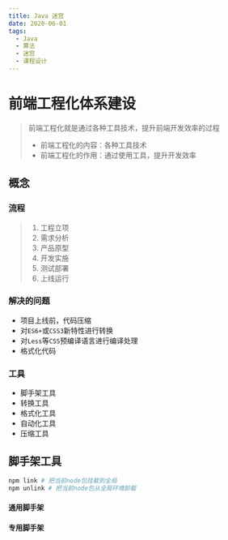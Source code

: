 ```yaml
---
title: Java 迷宫
date: 2020-06-01
tags:
  - Java
  - 算法
  - 迷宫
  - 课程设计
---
```


# 前端工程化体系建设

> 前端工程化就是通过各种工具技术，提升前端开发效率的过程
>
> - 前端工程化的内容：各种工具技术
> - 前端工程化的作用：通过使用工具，提升开发效率

## 概念

### 流程

> 1.  工程立项
> 2.  需求分析
> 3.  产品原型
> 4.  开发实施
> 5.  测试部署
> 6.  上线运行

### 解决的问题

- 项目上线前，代码压缩
- 对`ES6+`或`CSS3`新特性进行转换
- 对`Less`等`CSS`预编译语言进行编译处理
- 格式化代码

### 工具

- 脚手架工具
- 转换工具
- 格式化工具
- 自动化工具
- 压缩工具

## 脚手架工具

```sh
npm link # 把当前node包挂载到全局
npm unlink # 把当前node包从全局环境卸载
```

#### 通用脚手架

#### 专用脚手架
